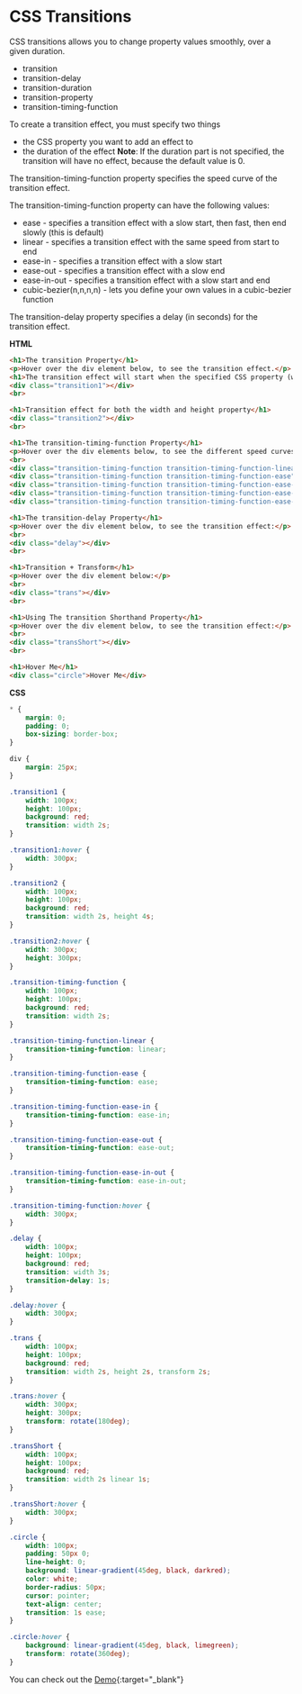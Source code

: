


# CSS Transitions



 CSS transitions allows you to change property values smoothly, over a given duration.
- transition
- transition-delay
- transition-duration
- transition-property
- transition-timing-function

To create a transition effect, you must specify two things
- the CSS property you want to add an effect to
- the duration of the effect
**Note**: If the duration part is not specified, the transition will have no effect, because the default value is 0.

The transition-timing-function property specifies the speed curve of the transition effect.

The transition-timing-function property can have the following values:
- ease - specifies a transition effect with a slow start, then fast, then end slowly (this is default)
- linear - specifies a transition effect with the same speed from start to end
- ease-in - specifies a transition effect with a slow start
- ease-out - specifies a transition effect with a slow end
- ease-in-out - specifies a transition effect with a slow start and end
- cubic-bezier(n,n,n,n) - lets you define your own values in a cubic-bezier function

The transition-delay property specifies a delay (in seconds) for the transition effect.

**HTML**

```html
<h1>The transition Property</h1>
<p>Hover over the div element below, to see the transition effect.</p>
<h1>The transition effect will start when the specified CSS property (width) changes value.</h1>
<div class="transition1"></div>
<br>

<h1>Transition effect for both the width and height property</h1>
<div class="transition2"></div>
<br>

<h1>The transition-timing-function Property</h1>
<p>Hover over the div elements below, to see the different speed curves:</p>
<br>
<div class="transition-timing-function transition-timing-function-linear">linear</div><br>
<div class="transition-timing-function transition-timing-function-ease">ease</div><br>
<div class="transition-timing-function transition-timing-function-ease-in">ease-in</div><br>
<div class="transition-timing-function transition-timing-function-ease-out">ease-out</div><br>
<div class="transition-timing-function transition-timing-function-ease-in-out">ease-in-out</div><br>

<h1>The transition-delay Property</h1>
<p>Hover over the div element below, to see the transition effect:</p>
<br>
<div class="delay"></div>
<br>

<h1>Transition + Transform</h1>
<p>Hover over the div element below:</p>
<br>
<div class="trans"></div>
<br>

<h1>Using The transition Shorthand Property</h1>
<p>Hover over the div element below, to see the transition effect:</p>
<br>
<div class="transShort"></div>
<br>

<h1>Hover Me</h1>
<div class="circle">Hover Me</div>

```

**CSS**

```css
* {
    margin: 0;
    padding: 0;
    box-sizing: border-box;
}

div {
    margin: 25px;
}

.transition1 {
    width: 100px;
    height: 100px;
    background: red;
    transition: width 2s;
}

.transition1:hover {
    width: 300px;
}

.transition2 {
    width: 100px;
    height: 100px;
    background: red;
    transition: width 2s, height 4s;
}

.transition2:hover {
    width: 300px;
    height: 300px;
}

.transition-timing-function {
    width: 100px;
    height: 100px;
    background: red;
    transition: width 2s;
}

.transition-timing-function-linear {
    transition-timing-function: linear;
}

.transition-timing-function-ease {
    transition-timing-function: ease;
}

.transition-timing-function-ease-in {
    transition-timing-function: ease-in;
}

.transition-timing-function-ease-out {
    transition-timing-function: ease-out;
}

.transition-timing-function-ease-in-out {
    transition-timing-function: ease-in-out;
}

.transition-timing-function:hover {
    width: 300px;
}

.delay {
    width: 100px;
    height: 100px;
    background: red;
    transition: width 3s;
    transition-delay: 1s;
}

.delay:hover {
    width: 300px;
}

.trans {
    width: 100px;
    height: 100px;
    background: red;
    transition: width 2s, height 2s, transform 2s;
}

.trans:hover {
    width: 300px;
    height: 300px;
    transform: rotate(180deg);
}

.transShort {
    width: 100px;
    height: 100px;
    background: red;
    transition: width 2s linear 1s;
}

.transShort:hover {
    width: 300px;
}

.circle {
    width: 100px;
    padding: 50px 0;
    line-height: 0;
    background: linear-gradient(45deg, black, darkred);
    color: white;
    border-radius: 50px;
    cursor: pointer;
    text-align: center;
    transition: 1s ease;
}

.circle:hover {
    background: linear-gradient(45deg, black, limegreen);
    transform: rotate(360deg);
}
```

You can check out the [Demo](https://praveenorugantitech.github.io/praveenorugantitech-css-course/17_Transitions/Demo){:target="_blank"}




